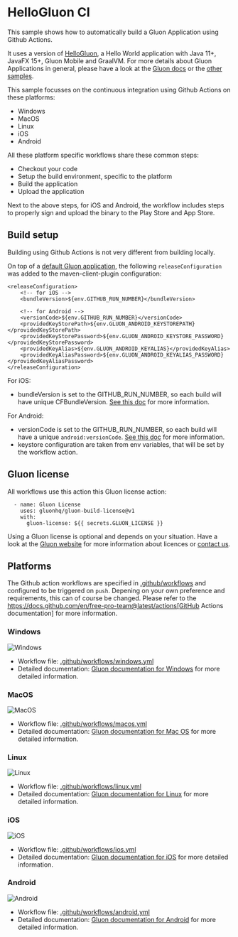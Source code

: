 
# HelloGluon CI

This sample shows how to automatically build a Gluon Application using Github Actions.

It uses a version of [HelloGluon](https://github.com/gluonhq/gluon-samples/tree/master/HelloGluon), a Hello World application with Java 11+, JavaFX 15+, Gluon Mobile and GraalVM.
For more details about Gluon Applications in general, please have a look at the [Gluon docs](https://docs.gluonhq.com) or the [other samples](https://gluonhq.com/developers/samples/). 

This sample focusses on the continuous integration using Github Actions on these platforms:

* Windows
* MacOS
* Linux
* iOS
* Android

All these platform specific workflows share these common steps:

* Checkout your code
* Setup the build environment, specific to the platform
* Build the application
* Upload the application

Next to the above steps, for iOS and Android, the workflow includes steps to properly sign and upload the binary to the Play Store and App Store.



## Build setup

Building using Github Actions is not very different from building locally.

On top of a [default Gluon application](https://docs.gluonhq.com/#_getting_started), the following `releaseConfiguration` was added to the maven-client-plugin configuration:

    <releaseConfiguration>
        <!-- for iOS -->
        <bundleVersion>${env.GITHUB_RUN_NUMBER}</bundleVersion>
        
        <!-- for Android -->
        <versionCode>${env.GITHUB_RUN_NUMBER}</versionCode>
        <providedKeyStorePath>${env.GLUON_ANDROID_KEYSTOREPATH}</providedKeyStorePath>
        <providedKeyStorePassword>${env.GLUON_ANDROID_KEYSTORE_PASSWORD}</providedKeyStorePassword>
        <providedKeyAlias>${env.GLUON_ANDROID_KEYALIAS}</providedKeyAlias>
        <providedKeyAliasPassword>${env.GLUON_ANDROID_KEYALIAS_PASSWORD}</providedKeyAliasPassword>
    </releaseConfiguration>
  </configuration>

For iOS:
* bundleVersion is set to the GITHUB_RUN_NUMBER, so each build will have unique CFBundleVersion. [See this doc](https://docs.gluonhq.com/#platforms_ios_distribution_build) for more information.

For Android:
* versionCode is set to the GITHUB_RUN_NUMBER, so each build will have a unique `android:versionCode`. [See this doc](https://docs.gluonhq.com/#platforms_ios_distribution_build) for more information.
* keystore configuration are taken from env variables, that will be set by the workflow action.

## Gluon license

All workflows use this action this Gluon license action:

      - name: Gluon License
        uses: gluonhq/gluon-build-license@v1
        with:
          gluon-license: ${{ secrets.GLUON_LICENSE }}

Using a Gluon license is optional and depends on your situation.
Have a look at the [Gluon website](https://gluonhq.com/products/mobile/buy/) for more information about licences or [contact us](https://gluonhq.com/about-us/contact-us/).


## Platforms

The Github action workflows are specified in [.github/workflows](https://github.com/gluonhq/hello-gluon-ci/tree/master/.github/workflows) and configured to be triggered on `push`. Depening on your own preference and requirements, this can of course be changed. Please refer to the https://docs.github.com/en/free-pro-team@latest/actions[GitHub Actions documentation] for more information.

### Windows

![Windows](https://github.com/gluonhq/hello-gluon-ci/workflows/Windows/badge.svg)

* Workflow file: [.github/workflows/windows.yml](https://github.com/gluonhq/hello-gluon-ci/blob/master/.github/workflows/windows.yml)
* Detailed documentation: [Gluon documentation for Windows](https://docs.gluonhq.com/#platforms_windows) for more detailed information.

### MacOS

![MacOS](https://github.com/gluonhq/hello-gluon-ci/workflows/MacOS/badge.svg)

* Workflow file: [.github/workflows/macos.yml](https://github.com/gluonhq/hello-gluon-ci/blob/master/.github/workflows/macos.yml)
* Detailed documentation: [Gluon documentation for Mac OS](https://docs.gluonhq.com/#platforms_macos) for more detailed information.



### Linux

![Linux](https://github.com/gluonhq/hello-gluon-ci/workflows/Linux/badge.svg)

* Workflow file: [.github/workflows/linux.yml](https://github.com/gluonhq/hello-gluon-ci/blob/master/.github/workflows/linux.yml)
* Detailed documentation: [Gluon documentation for Linux](https://docs.gluonhq.com/#platforms_linux) for more detailed information.

          
          
### iOS

![iOS](https://github.com/gluonhq/hello-gluon-ci/workflows/iOS/badge.svg)

* Workflow file: [.github/workflows/ios.yml](https://github.com/gluonhq/hello-gluon-ci/blob/master/.github/workflows/ios.yml)
* Detailed documentation: [Gluon documentation for iOS](https://docs.gluonhq.com/#platforms_ios) for more detailed information.


### Android

![Android](https://github.com/gluonhq/hello-gluon-ci/workflows/Android/badge.svg)

* Workflow file: [.github/workflows/android.yml](https://github.com/gluonhq/hello-gluon-ci/blob/master/.github/workflows/android.yml)
* Detailed documentation: [Gluon documentation for Android](https://docs.gluonhq.com/#platforms_android) for more detailed information.

